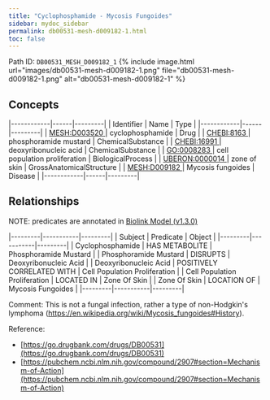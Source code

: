 ```yaml
---
title: "Cyclophosphamide - Mycosis Fungoides"
sidebar: mydoc_sidebar
permalink: db00531-mesh-d009182-1.html
toc: false 
---
```



Path ID: `DB00531_MESH_D009182_1`
{% include image.html url="images/db00531-mesh-d009182-1.png" file="db00531-mesh-d009182-1.png" alt="db00531-mesh-d009182-1" %}

## Concepts

|------------|------|---------|
| Identifier | Name | Type    |
|------------|------|---------|
| <a href="https://identifiers.org/MESH:D003520">MESH:D003520 </a> | cyclophosphamide | Drug |
| <a href="https://identifiers.org/CHEBI:8163">CHEBI:8163 </a> | phosphoramide mustard | ChemicalSubstance |
| <a href="https://identifiers.org/CHEBI:16991">CHEBI:16991 </a> | deoxyribonucleic acid | ChemicalSubstance |
| <a href="https://identifiers.org/GO:0008283">GO:0008283 </a> | cell population proliferation | BiologicalProcess |
| <a href="https://identifiers.org/UBERON:0000014">UBERON:0000014 </a> | zone of skin | GrossAnatomicalStructure |
| <a href="https://identifiers.org/MESH:D009182">MESH:D009182 </a> | Mycosis fungoides | Disease |
|------------|------|---------|

## Relationships


NOTE: predicates are annotated in <a href="https://github.com/biolink/biolink-model/releases/tag/v1.3.0">Biolink Model (v1.3.0)</a>

|---------|-----------|---------|
| Subject | Predicate | Object  |
|---------|-----------|---------|
| Cyclophosphamide | HAS METABOLITE | Phosphoramide Mustard |
| Phosphoramide Mustard | DISRUPTS | Deoxyribonucleic Acid |
| Deoxyribonucleic Acid | POSITIVELY CORRELATED WITH | Cell Population Proliferation |
| Cell Population Proliferation | LOCATED IN | Zone Of Skin |
| Zone Of Skin | LOCATION OF | Mycosis Fungoides |
|---------|-----------|---------|

Comment: This is not a fungal infection, rather a type of non-Hodgkin's lymphoma (https://en.wikipedia.org/wiki/Mycosis_fungoides#History).

Reference: 
  - [https://go.drugbank.com/drugs/DB00531](https://go.drugbank.com/drugs/DB00531)
  - [https://pubchem.ncbi.nlm.nih.gov/compound/2907#section=Mechanism-of-Action](https://pubchem.ncbi.nlm.nih.gov/compound/2907#section=Mechanism-of-Action)
